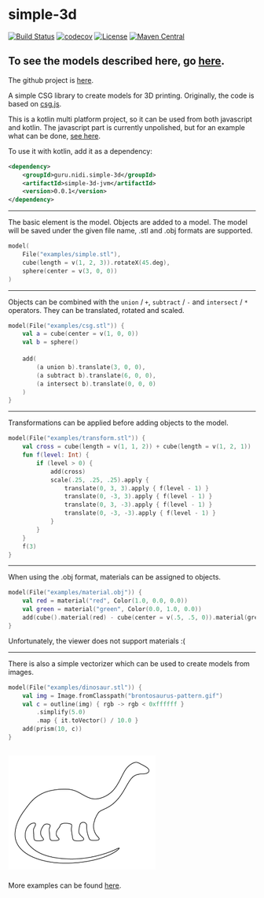 # simple-3d
[![Build Status](https://travis-ci.org/nidi3/simple-3d.svg)](https://travis-ci.org/nidi3/simple-3d)
[![codecov](https://codecov.io/gh/nidi3/simple-3d/branch/master/graph/badge.svg)](https://codecov.io/gh/nidi3/simple-3d)
[![License](https://img.shields.io/badge/License-Apache%202.0-blue.svg)](https://opensource.org/licenses/Apache-2.0)
[![Maven Central](https://maven-badges.herokuapp.com/maven-central/guru.nidi.simple-3d/simple-3d-jvm/badge.svg)](https://maven-badges.herokuapp.com/maven-central/guru.nidi.simple-3d/simple-3d-jvm)
                                                                
## To see the models described here, go [here](https://nidi3.github.io/simple-3d).

The github project is [here](https://github.com/nidi3/simple-3d).

A simple CSG library to create models for 3D printing.
Originally, the code is based on [csg.js](https://github.com/evanw/csg.js/).

This is a kotlin multi platform project, so it can be used from both javascript and kotlin.
The javascript part is currently unpolished,
but for an example what can be done, [see here](https://nidi3.github.io/simple-3d/docs). 

To use it with kotlin, add it as a dependency:

```xml
<dependency>
    <groupId>guru.nidi.simple-3d</groupId>
    <artifactId>simple-3d-jvm</artifactId>
    <version>0.0.1</version>
</dependency>
```
---

The basic element is the model. Objects are added to a model.
The model will be saved under the given file name, .stl and .obj formats are supported.
```kotlin 
model(
    File("examples/simple.stl"),
    cube(length = v(1, 2, 3)).rotateX(45.deg),
    sphere(center = v(3, 0, 0))
)
```

<script src="https://embed.github.com/view/3d/nidi3/simple-3d/master/examples/simple.stl"></script>
---

Objects can be combined with the `union` / `+`, `subtract` / `-` and `intersect` / `*` operators.
They can be translated, rotated and scaled. 
```kotlin
model(File("examples/csg.stl")) {
    val a = cube(center = v(1, 0, 0))
    val b = sphere()

    add(
        (a union b).translate(3, 0, 0),
        (a subtract b).translate(6, 0, 0),
        (a intersect b).translate(0, 0, 0)
    )
}
```

<script src="https://embed.github.com/view/3d/nidi3/simple-3d/master/examples/csg.stl"></script>
---

Transformations can be applied before adding objects to the model.
```kotlin
model(File("examples/transform.stl")) {
    val cross = cube(length = v(1, 1, 2)) + cube(length = v(1, 2, 1))
    fun f(level: Int) {
        if (level > 0) {
            add(cross)
            scale(.25, .25, .25).apply {
                translate(0, 3, 3).apply { f(level - 1) }
                translate(0, -3, 3).apply { f(level - 1) }
                translate(0, 3, -3).apply { f(level - 1) }
                translate(0, -3, -3).apply { f(level - 1) }
            }
        }
    }
    f(3)
}
```

<script src="https://embed.github.com/view/3d/nidi3/simple-3d/master/examples/transform.stl"></script>
---

When using the .obj format, materials can be assigned to objects.  
```kotlin
model(File("examples/material.obj")) {
    val red = material("red", Color(1.0, 0.0, 0.0))
    val green = material("green", Color(0.0, 1.0, 0.0))
    add(cube().material(red) - cube(center = v(.5, .5, 0)).material(green))
}
```

<script src="https://embed.github.com/view/3d/nidi3/simple-3d/master/examples/material.obj"></script>

Unfortunately, the viewer does not support materials :(

---

There is also a simple vectorizer which can be used to create models from images.
```kotlin
model(File("examples/dinosaur.stl")) {
    val img = Image.fromClasspath("brontosaurus-pattern.gif")
    val c = outline(img) { rgb -> rgb < 0xffffff }
        .simplify(5.0)
        .map { it.toVector() / 10.0 }
    add(prism(10, c))
}
```

<img src="examples/brontosaurus-pattern.gif" width="300"><script src="https://embed.github.com/view/3d/nidi3/simple-3d/master/examples/dinosaur.stl"></script>
---

More examples can be found [here](https://github.com/nidi3/simple-3d/tree/master/src/jvmTest/kotlin/guru/nidi/simple3d/examples).
